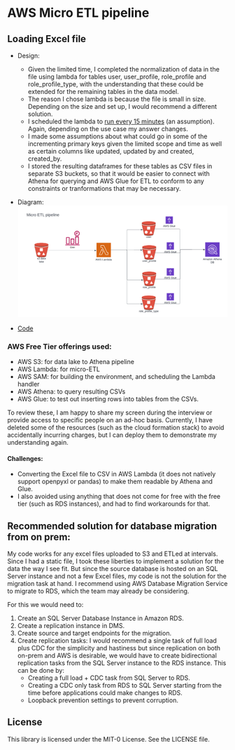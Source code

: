 # AWS Micro ETL pipeline



## Loading Excel file 
- Design:
  - Given the limited time, I completed the normalization of data in the file using lambda for tables user, user_profile, role_profile and role_profile_type, with the understanding that these could be extended for the remaining tables in the data model. 
  - The reason I chose lambda is because the file is small in size. Depending on the size and set up, I would recommend a different solution.
  - I scheduled the lambda to [run every 15 minutes](micro-etl-app/template.yml) (an assumption). Again, depending on the use case my answer changes.
  - I made some assumptions about what could go in some of the incrementing primary keys given the limited scope and time as well as certain columns like updated, updated by and created, created_by.
  - I stored the resulting dataframes for these tables as CSV files in separate S3 buckets, so that it would be easier to connect with Athena for querying and AWS Glue for ETL to conform to any constraints or tranformations that may be necessary.
  
- Diagram:
![Diagram](Kriti-Aspen-capital.png)
- [Code](aws_micro_etl_sample.ipynb)


### AWS Free Tier offerings used:
- AWS S3: for data lake to Athena pipeline
- AWS Lambda: for micro-ETL
- AWS SAM: for building the environment, and scheduling the Lambda handler
- AWS Athena: to query resulting CSVs
- AWS Glue: to test out inserting rows into tables from the CSVs.


To review these, I am happy to share my screen during the interview or provide access to specific people on an ad-hoc basis. Currently, I have deleted some of the resources (such as the cloud formation stack) to avoid accidentally incurring charges, but I can deploy them to demonstrate my understanding again. 

#### Challenges:
- Converting the Excel file to CSV in AWS Lambda (it does not natively support openpyxl or pandas) to make them readable by Athena and Glue.
- I also avoided using anything that does not come for free with the free tier (such as RDS instances), and had to find workarounds for that.

## Recommended solution for database migration from on prem:
My code works for any excel files uploaded to S3 and ETLed at intervals. Since I had a static file, I took these liberties to implement a solution for the data the way I see fit. But since the source database is hosted on an SQL Server instance and not a few Excel files, my code is not the solution for the migration task at hand. 
I recommend using AWS Database Migration Service to migrate to RDS, which the team may already be considering.

For this we would need to:
1. Create an SQL Server Database Instance in Amazon RDS.
2. Create a replication instance in DMS.
3. Create source and target endpoints for the migration.
4. Create replication tasks: I would recommend a single task of full load plus CDC for the simplicity and hastiness but since replication on both on-prem and AWS is desirable, we would have to create bidirectional replication tasks from the SQL Server instance to the RDS instance. This can be done by:
   - Creating a full load + CDC task from SQL Server to RDS.
   - Creating a CDC only task from RDS to SQL Server starting from the time before applications could make changes to RDS.
   - Loopback prevention settings to prevent corruption.


## License

This library is licensed under the MIT-0 License. See the LICENSE file.
